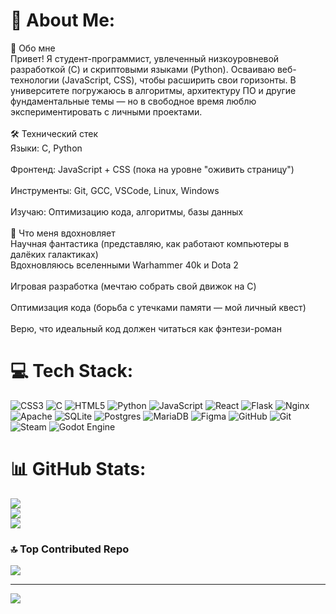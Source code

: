 # 💫 About Me:
🚀 Обо мне<br>Привет! Я студент-программист, увлеченный низкоуровневой разработкой (C) и скриптовыми языками (Python). Осваиваю веб-технологии (JavaScript, CSS), чтобы расширить свои горизонты. В университете погружаюсь в алгоритмы, архитектуру ПО и другие фундаментальные темы — но в свободное время люблю экспериментировать с личными проектами.<br><br>🛠️ Технический стек<br>Языки: C, Python<br><br>Фронтенд: JavaScript + CSS (пока на уровне "оживить страницу")<br><br>Инструменты: Git, GCC, VSCode, Linux, Windows<br><br>Изучаю: Оптимизацию кода, алгоритмы, базы данных<br><br>🔮 Что меня вдохновляет<br>Научная фантастика (представляю, как работают компьютеры в далёких галактиках)<br>Вдохновляюсь вселенными Warhammer 40k и Dota 2<br><br>Игровая разработка (мечтаю собрать свой движок на C)<br><br>Оптимизация кода (борьба с утечками памяти — мой личный квест)<br><br>Верю, что идеальный код должен читаться как фэнтези-роман


# 💻 Tech Stack:
![CSS3](https://img.shields.io/badge/css3-%231572B6.svg?style=for-the-badge&logo=css3&logoColor=white) ![C](https://img.shields.io/badge/c-%2300599C.svg?style=for-the-badge&logo=c&logoColor=white) ![HTML5](https://img.shields.io/badge/html5-%23E34F26.svg?style=for-the-badge&logo=html5&logoColor=white) ![Python](https://img.shields.io/badge/python-3670A0?style=for-the-badge&logo=python&logoColor=ffdd54) ![JavaScript](https://img.shields.io/badge/javascript-%23323330.svg?style=for-the-badge&logo=javascript&logoColor=%23F7DF1E) ![React](https://img.shields.io/badge/react-%2320232a.svg?style=for-the-badge&logo=react&logoColor=%2361DAFB) ![Flask](https://img.shields.io/badge/flask-%23000.svg?style=for-the-badge&logo=flask&logoColor=white) ![Nginx](https://img.shields.io/badge/nginx-%23009639.svg?style=for-the-badge&logo=nginx&logoColor=white) ![Apache](https://img.shields.io/badge/apache-%23D42029.svg?style=for-the-badge&logo=apache&logoColor=white) ![SQLite](https://img.shields.io/badge/sqlite-%2307405e.svg?style=for-the-badge&logo=sqlite&logoColor=white) ![Postgres](https://img.shields.io/badge/postgres-%23316192.svg?style=for-the-badge&logo=postgresql&logoColor=white) ![MariaDB](https://img.shields.io/badge/MariaDB-003545?style=for-the-badge&logo=mariadb&logoColor=white) ![Figma](https://img.shields.io/badge/figma-%23F24E1E.svg?style=for-the-badge&logo=figma&logoColor=white) ![GitHub](https://img.shields.io/badge/github-%23121011.svg?style=for-the-badge&logo=github&logoColor=white) ![Git](https://img.shields.io/badge/git-%23F05033.svg?style=for-the-badge&logo=git&logoColor=white) ![Steam](https://img.shields.io/badge/steam-%23000000.svg?style=for-the-badge&logo=steam&logoColor=white) ![Godot Engine](https://img.shields.io/badge/GODOT-%23FFFFFF.svg?style=for-the-badge&logo=godot-engine)
# 📊 GitHub Stats:
![](https://github-readme-stats.vercel.app/api?username=Umbrakernel&theme=midnight-purple&hide_border=false&include_all_commits=false&count_private=false)<br/>
![](https://nirzak-streak-stats.vercel.app/?user=Umbrakernel&theme=midnight-purple&hide_border=false)<br/>
![](https://github-readme-stats.vercel.app/api/top-langs/?username=Umbrakernel&theme=midnight-purple&hide_border=false&include_all_commits=false&count_private=false&layout=compact)

### 🔝 Top Contributed Repo
![](https://github-contributor-stats.vercel.app/api?username=Umbrakernel&limit=5&theme=midnight-purple&combine_all_yearly_contributions=true)

---
[![](https://visitcount.itsvg.in/api?id=Umbrakernel&icon=0&color=4)](https://visitcount.itsvg.in)

<!-- Proudly created with GPRM ( https://gprm.itsvg.in ) -->
